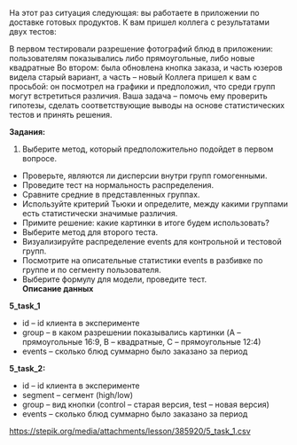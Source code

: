 На этот раз ситуация следующая: вы работаете в приложении по доставке готовых продуктов. К вам пришел коллега с результатами двух тестов:

В первом тестировали разрешение фотографий блюд в приложении: пользователям показывались либо прямоугольные, либо новые квадратные 
Во втором: была обновлена кнопка заказа, и часть юзеров видела старый вариант, а часть – новый
Коллега пришел к вам с просьбой: он посмотрел на графики и предположил, что среди групп могут встретиться различия. Ваша задача – помочь ему проверить гипотезы, сделать соответствующие выводы на основе статистических тестов и принять решения.

**Задания:**
1. Выберите метод, который предположительно подойдет в первом вопросе.
- Проверьте, являются ли дисперсии внутри групп гомогенными.
- Проведите тест на нормальность распределения.
- Сравните средние в представленных группах.
- Используйте критерий Тьюки и определите, между какими группами есть статистически значимые различия. 
- Примите решение: какие картинки в итоге будем использовать?
- Выберите метод для второго теста.
- Визуализируйте распределение events для контрольной и тестовой групп. 
- Посмотрите на описательные статистики events в разбивке по группе и по сегменту пользователя. 
- Выберите формулу для модели, проведите тест.  
**Описание данных**

**5_task_1**
- id – id клиента в эксперименте
- group – в каком разрешении показывались картинки (A – прямоугольные 16:9, B – квадратные, C – прямоугольные 12:4)
- events – сколько блюд суммарно было заказано за период   

**5_task_2:**
- id – id клиента в эксперименте
- segment – сегмент (high/low)
- group – вид кнопки (control – старая версия, test – новая версия)
- events – сколько блюд суммарно было заказано за период

https://stepik.org/media/attachments/lesson/385920/5_task_1.csv
